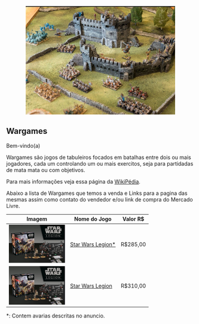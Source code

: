 <center>
<img src="../../../img/muambas/wargames/wargame.jpg" width="400">
</center>

## Wargames

Bem-vindo(a)

Wargames são jogos de tabuleiros focados em batalhas entre dois ou mais jogadores, cada um controlando um ou mais exercitos, seja para partidadas de mata mata ou com objetivos.

Para mais informações veja essa página da [WikiPédia](https://pt.wikipedia.org/wiki/WarGame).

Abaixo a lista de Wargames que temos a venda e Links para a pagina das mesmas assim como contato do vendedor e/ou link de compra do Mercado Livre.

|Imagem|Nome do Jogo| Valor R$|
|--|--|--|
|<img src="../../../img/muambas/wargames/legion/coreset.jpg" width="150">|[Star Wars Legion*](./legionCoreSet.md)| R$285,00|
|<img src="../../../img/muambas/wargames/legion/coreset.jpg" width="150">|[Star Wars Legion](./legionCoreSet.md)| R$310,00|

*: Contem avarias descritas no anuncio.
